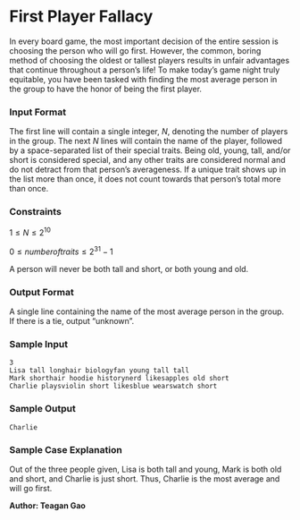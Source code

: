 # First Player Fallacy

In every board game, the most important decision of the entire session is choosing the person who will go first. However, the common, boring method of choosing the oldest or tallest players results in unfair advantages that continue throughout a person’s life! To make today’s game night truly equitable, you have been tasked with finding the most average person in the group to have the honor of being the first player. 

### Input Format

The first line will contain a single integer, $N$, denoting the number of players in the group. 
The next $N$ lines will contain the name of the player, followed by a space-separated list of their special traits. Being old, young, tall, and/or short is considered special, and any other traits are considered normal and do not detract from that person’s averageness. If a unique trait shows up in the list more than once, it does not count towards that person’s total more than once.

### Constraints

$1 \leq N \leq 2^{10}$

$0 \leq number of traits \leq 2^{31}-1$

A person will never be both tall and short, or both young and old.

### Output Format

A single line containing the name of the most average person in the group. If there is a tie, output “unknown”. 

### Sample Input 
```
3
Lisa tall longhair biologyfan young tall tall 
Mark shorthair hoodie historynerd likesapples old short
Charlie playsviolin short likesblue wearswatch short
```

### Sample Output
```
Charlie
```

### Sample Case Explanation

Out of the three people given, Lisa is both tall and young, Mark is both old and short, and Charlie is just short. Thus, Charlie is the most average and will go first. 

**Author: Teagan Gao**
